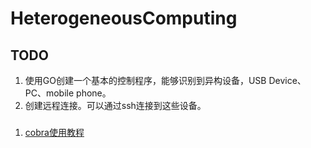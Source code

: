 # HeterogeneousComputing

## TODO
1. 使用GO创建一个基本的控制程序，能够识别到异构设备，USB Device、PC、mobile phone。
2. 创建远程连接。可以通过ssh连接到这些设备。

### 
1. [cobra使用教程](https://xcbeyond.cn/blog/golang/cobra-quick-start/)